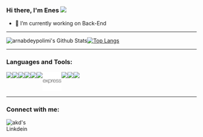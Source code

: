 ### Hi there, I'm Enes <img src="https://raw.githubusercontent.com/MartinHeinz/MartinHeinz/master/wave.gif" width="30px">

- 🔭 I’m currently working on Back-End
- ---
<img align="left" alt="arnabdeypolimi's Github Stats" src="https://github-readme-stats.vercel.app/api?username=zluvsand&show_icons=true&theme=dark" />

[![Top Langs](https://github-readme-stats.vercel.app/api/top-langs?username=Karahann&show_icons=true&theme=dark)](https://github.com/arnabdeypolimi)

---


### Languages and Tools:

<img align="left" height=50 src="https://cdn.jsdelivr.net/gh/devicons/devicon/icons/python/python-original.svg" />
<img align="left" height=50 src="https://cdn.jsdelivr.net/gh/devicons/devicon/icons/c/c-original.svg" />
<img align="left" height=50 src="https://cdn.jsdelivr.net/gh/devicons/devicon/icons/ruby/ruby-original.svg" />
<img align="left" height=50 src="https://cdn.jsdelivr.net/gh/devicons/devicon/icons/html5/html5-original.svg" />
<img align="left" height=50 src="https://cdn.jsdelivr.net/gh/devicons/devicon/icons/css3/css3-original.svg" />
<img align="left" height=50 src="https://cdn.jsdelivr.net/gh/devicons/devicon/icons/javascript/javascript-original.svg" />
<img align="left" height=50 src="https://raw.githubusercontent.com/devicons/devicon/master/icons/express/express-original-wordmark.svg" />
<img align="left" height=50 src="https://cdn.jsdelivr.net/gh/devicons/devicon/icons/mongodb/mongodb-original.svg" />
<img align="left" height=50 src="https://cdn.jsdelivr.net/gh/devicons/devicon/icons/nodejs/nodejs-original.svg" />
<img align="left" height=50 src="https://cdn.jsdelivr.net/gh/devicons/devicon/icons/github/github-original.svg" />

<br />
<br />
<br />

---

### Connect with me:

<a href="https://www.linkedin.com/in/sefa-enes-karahan-39a5b8224//">
<img align="left" alt="akd's Linkdein" width="100px" src="https://img.shields.io/badge/Linkedin-0A66C2?style=for-the-badge&logo=Linkedin&logoColor=white" />
</a>
